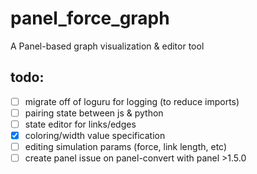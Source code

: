 # panel_force_graph
A Panel-based graph visualization &amp; editor tool


## todo:
- [ ] migrate off of loguru for logging (to reduce imports)
- [ ] pairing state between js & python
- [ ] state editor for links/edges
- [x] coloring/width value specification
- [ ] editing simulation params (force, link length, etc)
- [ ] create panel issue on panel-convert with panel >1.5.0 